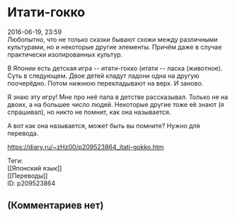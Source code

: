 Итати-гокко
===========

  
2016-06-19, 23:59  
 Любопытно, что не только сказки бывают схожи между различными культурами, но и некоторые другие элементы. Причём даже в случае практически изолированных культур.   
   
 В Японии есть детская игра -- итати-гокко (итати -- ласка (животное). Суть в следующем. Двое детей кладут ладони одна на другую поочерёдно. Потом нижнюю перекладывают на верх. И заново.   
   
 Я знаю эту игру! Мне про неё папа в детстве рассказывал. Только не на двоих, а на большее число людей. Некоторые другие тоже её знают (я спрашивал), но никто не помнит, как она называется.   
   
 А вот как она называется, может быть вы помните? Нужно для перевода.   
  
<https://diary.ru/~zHz00/p209523864_itati-gokko.htm>  
  
Теги:  
[[Японский язык]]  
[[Переводы]]  
ID: p209523864  


(Комментариев нет)
------------------